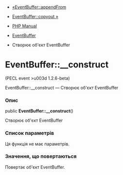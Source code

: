 - [«EventBuffer::appendFrom](eventbuffer.appendfrom.md)
- [EventBuffer::copyout »](eventbuffer.copyout.md)

- [PHP Manual](index.md)
- [EventBuffer](class.eventbuffer.md)
- Створює об'єкт EventBuffer

# EventBuffer::\_\_construct

(PECL event \>u003d 1.2.6-beta)

EventBuffer::\_\_construct — Створює об'єкт EventBuffer

### Опис

public **EventBuffer::\_\_construct**()

Створює об'єкт EventBuffer

### Список параметрів

Ця функція не має параметрів.

### Значення, що повертаються

Повертає об'єкт EventBuffer.
